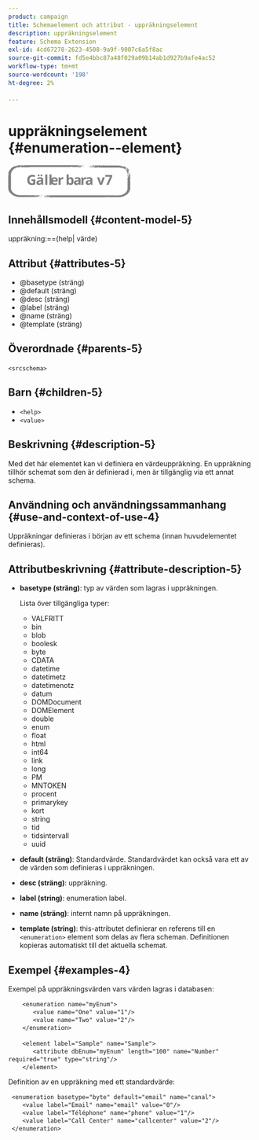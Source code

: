 ```yaml
---
product: campaign
title: Schemaelement och attribut - uppräkningselement
description: uppräkningselement
feature: Schema Extension
exl-id: 4cd67278-2623-4508-9a9f-9007c6a5f8ac
source-git-commit: fd5e4bbc87a48f029a09b14ab1d927b9afe4ac52
workflow-type: tm+mt
source-wordcount: '198'
ht-degree: 2%

---
```


# uppräkningselement {#enumeration--element}

![](../../../assets/v7-only.svg)

## Innehållsmodell {#content-model-5}

uppräkning:==(help| värde)

## Attribut {#attributes-5}

* @basetype (sträng)
* @default (sträng)
* @desc (sträng)
* @label (sträng)
* @name (sträng)
* @template (sträng)

## Överordnade {#parents-5}

`<srcschema>`

## Barn {#children-5}

* `<help>`
* `<value>`

## Beskrivning {#description-5}

Med det här elementet kan vi definiera en värdeuppräkning. En uppräkning tillhör schemat som den är definierad i, men är tillgänglig via ett annat schema.

## Användning och användningssammanhang {#use-and-context-of-use-4}

Uppräkningar definieras i början av ett schema (innan huvudelementet definieras).

## Attributbeskrivning {#attribute-description-5}

* **basetype (sträng)**: typ av värden som lagras i uppräkningen.

  Lista över tillgängliga typer:

   * VALFRITT
   * bin
   * blob
   * boolesk
   * byte
   * CDATA
   * datetime
   * datetimetz
   * datetimenotz
   * datum
   * DOMDocument
   * DOMElement
   * double
   * enum
   * float
   * html
   * int64
   * link
   * long
   * PM
   * MNTOKEN
   * procent
   * primarykey
   * kort
   * string
   * tid
   * tidsintervall
   * uuid

* **default (sträng)**: Standardvärde. Standardvärdet kan också vara ett av de värden som definieras i uppräkningen.
* **desc (sträng)**: uppräkning.
* **label (string)**: enumeration label.
* **name (sträng)**: internt namn på uppräkningen.
* **template (string)**: this-attributet definierar en referens till en `<enumeration>` element som delas av flera scheman. Definitionen kopieras automatiskt till det aktuella schemat.

## Exempel {#examples-4}

Exempel på uppräkningsvärden vars värden lagras i databasen:

```
    <enumeration name="myEnum">
       <value name="One" value="1"/>
       <value name="Two" value="2"/>
    </enumeration>

    <element label="Sample" name="Sample">
       <attribute dbEnum="myEnum" length="100" name="Number" required="true" type="string"/>
    </element>
```

Definition av en uppräkning med ett standardvärde:

```
 <enumeration basetype="byte" default="email" name="canal">
    <value label="Email" name="email" value="0"/> 
    <value label="Téléphone" name="phone" value="1"/>
    <value label="Call Center" name="callcenter" value="2"/>
 </enumeration>
```
